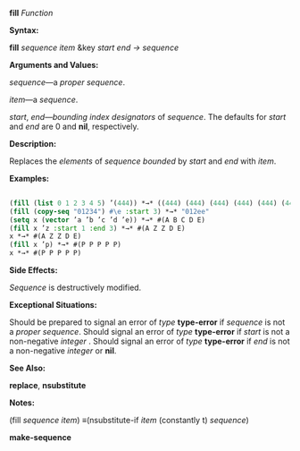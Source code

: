 **fill** *Function* 



**Syntax:** 



**fill** *sequence item* &amp;key *start end → sequence* 



**Arguments and Values:** 



*sequence*—a *proper sequence*. 



*item*—a *sequence*. 



*start*, *end*—*bounding index designators* of *sequence*. The defaults for *start* and *end* are 0 and **nil**, respectively. 



**Description:** 



Replaces the *elements* of *sequence bounded* by *start* and *end* with *item*. 



**Examples:**
```lisp
 
(fill (list 0 1 2 3 4 5) ’(444)) *→* ((444) (444) (444) (444) (444) (444)) 
(fill (copy-seq "01234") #\e :start 3) *→* "012ee" 
(setq x (vector ’a ’b ’c ’d ’e)) *→* #(A B C D E) 
(fill x ’z :start 1 :end 3) *→* #(A Z Z D E) 
x *→* #(A Z Z D E) 
(fill x ’p) *→* #(P P P P P) 
x *→* #(P P P P P) 

```
**Side Effects:** 



*Sequence* is destructively modified. 



**Exceptional Situations:** 



Should be prepared to signal an error of *type* **type-error** if *sequence* is not a *proper sequence*. Should signal an error of *type* **type-error** if *start* is not a non-negative *integer* . Should signal an error of *type* **type-error** if *end* is not a non-negative *integer* or **nil**. 



**See Also:** 



**replace**, **nsubstitute** 



**Notes:** 



(fill *sequence item*) *≡*(nsubstitute-if *item* (constantly t) *sequence*) 







 



 



**make-sequence** 



